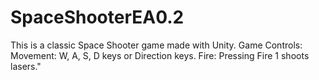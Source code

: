 # SpaceShooterEA0.2
This is a classic Space Shooter game made with Unity.
Game Controls:
Movement: W, A, S, D keys or Direction keys.
Fire: Pressing Fire 1 shoots lasers."
